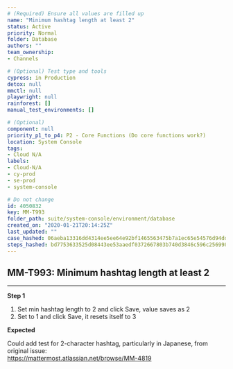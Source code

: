 ```yaml
---
# (Required) Ensure all values are filled up
name: "Minimum hashtag length at least 2"
status: Active
priority: Normal
folder: Database
authors: ""
team_ownership: 
- Channels

# (Optional) Test type and tools
cypress: in Production
detox: null
mmctl: null
playwright: null
rainforest: []
manual_test_environments: []

# (Optional)
component: null
priority_p1_to_p4: P2 - Core Functions (Do core functions work?)
location: System Console
tags: 
- Cloud N/A
labels: 
- Cloud-N/A
- cy-prod
- se-prod
- system-console

# Do not change
id: 4050832
key: MM-T993
folder_path: suite/system-console/environment/database
created_on: "2020-01-21T20:14:25Z"
last_updated: ""
case_hashed: 06aeba13316dd4314ee5ee64e92bf1465563475b7a1ec65e54576d94ddb9d2e64f828bb7d4357f5e099275ae3ebbb880
steps_hashed: bd7753633525d08443ee53aaedf0372667803b740d3846c596c256998f66709ea78c8a0e060a0130d29e9a8533fb73d3
---
```


## MM-T993: Minimum hashtag length at least 2

---

**Step 1**

1. Set min hashtag length to 2 and click Save, value saves as 2
2. Set to 1 and click Save, it resets itself to 3

**Expected**

Could add test for 2-character hashtag, particularly in Japanese, from original issue:\
<https://mattermost.atlassian.net/browse/MM-4819>
